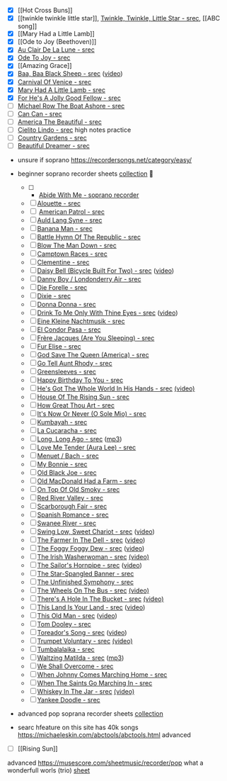 - [x] [[Hot Cross Buns]]
- [x] [[twinkle twinkle little star]],  [Twinkle, Twinkle, Little Star - srec](https://www.capotastomusic.com/soprano-recorder-sheet-music/easy/twinkle-twinkle-little-star-soprano-recorder.pdf),  [[ABC song]]
- [x] [[Mary Had a Little Lamb]]
- [x] [[Ode to Joy (Beethoven)]]
- [x] [Au Clair De La Lune - srec](https://www.capotastomusic.com/soprano-recorder-sheet-music/easy/au-clair-de-la-lune-soprano-recorder.pdf)
- [x] [Ode To Joy - srec](https://www.capotastomusic.com/soprano-recorder-sheet-music/easy/ode-to-joy-soprano-recorder.pdf)
- [x] [[Amazing Grace]]
- [x] [Baa, Baa Black Sheep - srec](https://www.capotastomusic.com/soprano-recorder-sheet-music/easy/baa-baa-black-sheep-soprano-recorder.pdf) ([video](https://youtu.be/11agN7kOD20))
- [x] [Carnival Of Venice - srec](https://www.capotastomusic.com/soprano-recorder-sheet-music/easy/carnival-of-venice-soprano-recorder.pdf)
- [x] [Mary Had A Little Lamb - srec](https://www.capotastomusic.com/soprano-recorder-sheet-music/easy/mary-had-a-little-lamb-soprano-recorder.pdf)
- [x] [For He's A Jolly Good Fellow - srec](https://www.capotastomusic.com/soprano-recorder-sheet-music/easy/for-hes-a-jolly-good-fellow-soprano-recorder.pdf)
- [ ] [Michael Row The Boat Ashore - srec](https://www.capotastomusic.com/soprano-recorder-sheet-music/easy/michael-row-the-boat-ashore-soprano-recorder.pdf)
- [ ] [Can Can - srec](https://www.capotastomusic.com/soprano-recorder-sheet-music/easy/can-can-soprano-recorder.pdf)
- [ ] [America The Beautiful - srec](https://www.capotastomusic.com/soprano-recorder-sheet-music/easy/america-the-beautiful-soprano-recorder.pdf)
- [ ] [Cielito Lindo - srec](https://www.capotastomusic.com/soprano-recorder-sheet-music/easy/cielito-lindo-soprano-recorder.pdf) high notes practice
- [ ] [Country Gardens - srec](https://www.capotastomusic.com/soprano-recorder-sheet-music/easy/country-gardens-soprano-recorder.pdf)
- [ ] [Beautiful Dreamer - srec](https://www.capotastomusic.com/soprano-recorder-sheet-music/easy/beautiful-dreamer-soprano-recorder.pdf)

- unsure if soprano https://recordersongs.net/category/easy/
- beginner soprano recorder sheets [collection](https://www.capotastomusic.com/soprano-recorder-sheet-music/easy.htm) 💖


	- [ ] - [Abide With Me - soprano recorder](https://www.capotastomusic.com/soprano-recorder-sheet-music/easy/abide-with-me-soprano-recorder.pdf)
	- [ ] [Alouette - srec](https://www.capotastomusic.com/soprano-recorder-sheet-music/easy/alouette-soprano-recorder.pdf)
	- [ ]  [American Patrol - srec](https://www.capotastomusic.com/soprano-recorder-sheet-music/easy/american-patrol-soprano-recorder.pdf)
	- [ ] [Auld Lang Syne - srec](https://www.capotastomusic.com/soprano-recorder-sheet-music/easy/auld-lang-syne-soprano-recorder.pdf)
	- [ ] [Banana Man - srec](https://www.capotastomusic.com/soprano-recorder-sheet-music/easy/banana-man-soprano-recorder.pdf)
	- [ ] [Battle Hymn Of The Republic - srec](https://www.capotastomusic.com/soprano-recorder-sheet-music/easy/battle-hymn-of-the-republic-soprano-recorder.pdf)
	- [ ] [Blow The Man Down - srec](https://www.capotastomusic.com/soprano-recorder-sheet-music/easy/blow-the-man-down-soprano-recorder.pdf)
	- [ ] [Camptown Races - srec](https://www.capotastomusic.com/soprano-recorder-sheet-music/easy/camptown-races-soprano-recorder.pdf)
	- [ ] [Clementine - srec](https://www.capotastomusic.com/soprano-recorder-sheet-music/easy/clementine-soprano-recorder.pdf)
	- [ ] [Daisy Bell (Bicycle Built For Two) - srec](https://www.capotastomusic.com/soprano-recorder-sheet-music/easy/daisy-bell-soprano-recorder.pdf) ([video](http://youtu.be/c8XVZJNO8Uk))
	- [ ] [Danny Boy / Londonderry Air - srec](https://www.capotastomusic.com/soprano-recorder-sheet-music/easy/danny-boy-soprano-recorder.pdf)
	- [ ] [Die Forelle - srec](https://www.capotastomusic.com/soprano-recorder-sheet-music/easy/die-forelle-soprano-recorder.pdf)
	- [ ] [Dixie - srec](https://www.capotastomusic.com/soprano-recorder-sheet-music/easy/dixie-soprano-recorder.pdf)
	- [ ] [Donna Donna - srec](https://www.capotastomusic.com/soprano-recorder-sheet-music/easy/donna-donna-soprano-recorder.pdf)
	- [ ] [Drink To Me Only With Thine Eyes - srec](https://www.capotastomusic.com/soprano-recorder-sheet-music/easy/drink-to-me-only-with-thine-eyes-soprano-recorder.pdf) ([video](https://youtu.be/2SPdaBJeC7Q))
	- [ ] [Eine Kleine Nachtmusik - srec](https://www.capotastomusic.com/soprano-recorder-sheet-music/easy/eine-kleine-nachtmusik-soprano-recorder.pdf)
	- [ ] [El Condor Pasa - srec](https://www.capotastomusic.com/soprano-recorder-sheet-music/easy/el-condor-pasa-soprano-recorder.pdf)
	- [ ] [Frère Jacques (Are You Sleeping) - srec](https://www.capotastomusic.com/soprano-recorder-sheet-music/easy/frere-jacques-soprano-recorder.pdf)
	- [ ] [Fur Elise - srec](https://www.capotastomusic.com/soprano-recorder-sheet-music/easy/fur-elise-soprano-recorder.pdf)
	- [ ] [God Save The Queen (America) - srec](https://www.capotastomusic.com/soprano-recorder-sheet-music/easy)
	- [ ] [Go Tell Aunt Rhody - srec](https://www.capotastomusic.com/soprano-recorder-sheet-music/easy/go-tell-aunt-rhody-soprano-recorder.pdf)
	- [ ] [Greensleeves - srec](https://www.capotastomusic.com/soprano-recorder-sheet-music/easy/greensleeves-soprano-recorder.pdf)
	- [ ] [Happy Birthday To You - srec](https://www.capotastomusic.com/soprano-recorder-sheet-music/easy/happy-birthday-to-you-soprano-recorder.pdf)
	- [ ] [He's Got The Whole World In His Hands - srec](https://www.capotastomusic.com/soprano-recorder-sheet-music/easy/he's-got-the-whole-world-in-his-hands-soprano-recorder.pdf) [(video)](https://youtu.be/dlg7vv7VHKo)
	- [ ] [House Of The Rising Sun - srec](https://www.capotastomusic.com/soprano-recorder-sheet-music/easy/house-of-the-rising-sun-soprano-recorder.pdf)
	- [ ] [How Great Thou Art - srec](https://www.capotastomusic.com/soprano-recorder-sheet-music/easy/how-great-thou-art-soprano-recorder.pdf)
	- [ ] [It's Now Or Never (O Sole Mio) - srec](https://www.capotastomusic.com/soprano-recorder-sheet-music/easy/its-now-or-never-soprano-recorder.pdf)
	- [ ] [Kumbayah - srec](https://www.capotastomusic.com/soprano-recorder-sheet-music/easy/kumbayah-soprano-recorder.pdf)
	- [ ] [La Cucaracha - srec](https://www.capotastomusic.com/soprano-recorder-sheet-music/easy/la-cucaracha-soprano-recorder.pdf)
	- [ ] [Long, Long Ago - srec](https://www.capotastomusic.com/soprano-recorder-sheet-music/easy/long-long-ago-soprano-recorder.pdf) ([mp3](https://www.capotastomusic.com/soprano-recorder-sheet-music/easy/long-long-ago-soprano-recorder.mp3))
	- [ ] [Love Me Tender (Aura Lee) - srec](https://www.capotastomusic.com/soprano-recorder-sheet-music/easy/love-me-tender-soprano-recorder.pdf)
	- [ ] [Menuet / Bach - srec](https://www.capotastomusic.com/soprano-recorder-sheet-music/easy/menuet-bach-soprano-recorder.pdf)
	- [ ] [My Bonnie - srec](https://www.capotastomusic.com/soprano-recorder-sheet-music/easy/my-bonnie-soprano-recorder.pdf)
	- [ ] [Old Black Joe - srec](https://www.capotastomusic.com/soprano-recorder-sheet-music/easy/old-black-joe-soprano-recorder.pdf)
	- [ ] [Old MacDonald Had a Farm - srec](https://www.capotastomusic.com/soprano-recorder-sheet-music/easy/old-mac-donald-had-a-farm-soprano-recorder.pdf)
	- [ ] [On Top Of Old Smoky - srec](https://www.capotastomusic.com/soprano-recorder-sheet-music/easy/on-top-of-old-smoky-soprano-recorder.pdf)
	- [ ] [Red River Valley - srec](https://www.capotastomusic.com/soprano-recorder-sheet-music/easy/red-river-valley-soprano-recorder.pdf)
	- [ ] [Scarborough Fair - srec](https://www.capotastomusic.com/soprano-recorder-sheet-music/easy/scarborough-fair-soprano-recorder.pdf)
	- [ ] [Spanish Romance - srec](https://www.capotastomusic.com/soprano-recorder-sheet-music/easy/spanish-romance-soprano-recorder.pdf)
	- [ ] [Swanee River - srec](https://www.capotastomusic.com/soprano-recorder-sheet-music/easy/swanee-river-soprano-recorder.pdf)
	- [ ] [Swing Low, Sweet Chariot - srec](https://www.capotastomusic.com/soprano-recorder-sheet-music/easy/swing-low-sweet-chariot-soprano-recorder.pdf) ([video](https://youtu.be/lrFbsBbZl-Y))
	- [ ] [The Farmer In The Dell - srec](https://www.capotastomusic.com/soprano-recorder-sheet-music/easy/the-farmer-in-the-dell-soprano-recorder.pdf) ([video](https://youtu.be/4o9O6_QsdRY))
	- [ ] [The Foggy Foggy Dew - srec](https://www.capotastomusic.com/soprano-recorder-sheet-music/easy/the-foggy-foggy-dew-soprano-recorder.pdf) ([video](https://youtu.be/w6YxkaQPt-o))
	- [ ] [The Irish Washerwoman - srec](https://www.capotastomusic.com/soprano-recorder-sheet-music/easy/the-irish-washerwoman-soprano-recorder.pdf) [(video)](https://youtu.be/nxEDQpI1slw)
	- [ ] [The Sailor's Hornpipe - srec](https://www.capotastomusic.com/soprano-recorder-sheet-music/easy/the-sailors-hornpipe-soprano-recorder.pdf) ([video](https://youtu.be/UqWQj-mp5ek))
	- [ ] [The Star-Spangled Banner - srec](https://www.capotastomusic.com/soprano-recorder-sheet-music/easy/the-star-spangled-banner-soprano-recorder.pdf)
	- [ ] [The Unfinished Symphony - srec](https://www.capotastomusic.com/soprano-recorder-sheet-music/easy/the-unfinished-symphony-soprano-recorder.pdf)
	- [ ] [The Wheels On The Bus - srec](https://www.capotastomusic.com/soprano-recorder-sheet-music/easy/the-wheels-on-the-bus-soprano-recorder.pdf) [(video)](https://youtu.be/ZxROd6jruYM)
	- [ ] [There's A Hole In The Bucket - srec](https://www.capotastomusic.com/soprano-recorder-sheet-music/easy/there's-a-hole-in-the-bucket-soprano-recorder.pdf) [(video)](https://youtu.be/svKcTO6Um88)
	- [ ] [This Land Is Your Land - srec](https://www.capotastomusic.com/soprano-recorder-sheet-music/easy/this-land-is-your-land-soprano-recorder.pdf) ([video](https://youtu.be/psBjhflPhR0))
	- [ ] [This Old Man - srec](https://www.capotastomusic.com/soprano-recorder-sheet-music/easy/this-old-man-soprano-recorder.pdf) ([video](https://youtu.be/MLzkJGVD5Zs))
	- [ ] [Tom Dooley - srec](https://www.capotastomusic.com/soprano-recorder-sheet-music/easy/tom-dooley-soprano-recorder.pdf)
	- [ ] [Toreador's Song - srec](https://www.capotastomusic.com/soprano-recorder-sheet-music/easy/toreador's-song-soprano-recorder.pdf) ([video](https://youtu.be/ecXdKHRYZQk))
	- [ ] [Trumpet Voluntary - srec](https://www.capotastomusic.com/soprano-recorder-sheet-music/easy/trumpet-voluntary-soprano-recorder.pdf) [(video)](https://youtu.be/8KGrdsfNkms)
	- [ ] [Tumbalalaika - srec](https://www.capotastomusic.com/soprano-recorder-sheet-music/easy/tumbalalaika-soprano-recorder.pdf)
	- [ ] [Waltzing Matilda - srec](https://www.capotastomusic.com/soprano-recorder-sheet-music/easy/waltzing-matilda-soprano-recorder.pdf) ([mp3](https://www.capotastomusic.com/soprano-recorder-sheet-music/easy/waltzing-matilda-soprano-recorder.mp3))
	- [ ] [We Shall Overcome - srec](https://www.capotastomusic.com/soprano-recorder-sheet-music/easy/we-shall-overcome-soprano-recorder.pdf)
	- [ ] [When Johnny Comes Marching Home - srec](https://www.capotastomusic.com/soprano-recorder-sheet-music/easy/when-johnny-comes-marching-home-soprano-recorder.pdf)
	- [ ] [When The Saints Go Marching In - srec](https://www.capotastomusic.com/soprano-recorder-sheet-music/easy/when-the-saints-go-marching-in-soprano-recorder.pdf)
	- [ ] [Whiskey In The Jar - srec](https://www.capotastomusic.com/soprano-recorder-sheet-music/easy/whiskey-in-the-jar-soprano-recorder-sheet-music.pdf) [(video)](https://youtu.be/JQjz3Bw8YyY)
	- [ ] [Yankee Doodle - srec](https://www.capotastomusic.com/soprano-recorder-sheet-music/easy/yankee-doodle-soprano-recorder.pdf)
- advanced pop soprana recorder sheets [collection](https://www.8notes.com/recorder/rock_and_pop/sheet_music/)


- searc hfeature on this site has 40k songs https://michaeleskin.com/abctools/abctools.html
advanced
- [ ] [[Rising Sun]]



advanced
https://musescore.com/sheetmusic/recorder/pop
what a wonderfull worls (trio) [sheet](https://musescore.com/user/68052/scores/7679429)